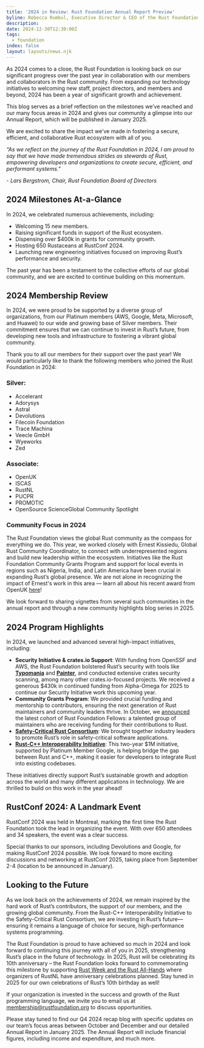 ```yaml
---
title: '2024 in Review: Rust Foundation Annual Report Preview'
byline: Rebecca Rumbul, Executive Director & CEO of the Rust Foundation
description:
date: 2024-12-30T12:30:00Z
tags:
  - foundation
index: false
layout: layouts/news.njk
---
```

As 2024 comes to a close, the Rust Foundation is looking back on our significant progress over the past year in collaboration with our members and collaborators in the Rust community. From expanding our technology initiatives to welcoming new staff, project directors, and members and beyond, 2024 has been a year of significant growth and achievement.

This blog serves as a brief reflection on the milestones we’ve reached and our many focus areas in 2024 and gives our community a glimpse into our Annual Report, which will be published in January 2025.

We are excited to share the impact we’ve made in fostering a secure, efficient, and collaborative Rust ecosystem with all of you.

*“As we reflect on the journey of the Rust Foundation in 2024, I am proud to say that we have made tremendous strides as stewards of Rust, empowering developers and organizations to create secure, efficient, and performant systems.”*

*\- Lars Bergstrom, Chair, Rust Foundation Board of Directors*

## 2024 Milestones At-a-Glance

In 2024, we celebrated numerous achievements, including:

* Welcoming 15 new members.
* Raising significant funds in support of the Rust ecosystem.
* Dispensing over $400k in grants for community growth.
* Hosting 650 Rustaceans at RustConf 2024.
* Launching new engineering initiatives focused on improving Rust’s performance and security.

The past year has been a testament to the collective efforts of our global community, and we are excited to continue building on this momentum.<br>

## 2024 Membership Review

In 2024, we were proud to be supported by a diverse group of organizations, from our Platinum members (AWS, Google, Meta, Microsoft, and Huawei) to our wide and growing base of Silver members. Their commitment ensures that we can continue to invest in Rust’s future, from developing new tools and infrastructure to fostering a vibrant global community.

Thank you to all our members for their support over the past year! We would particularly like to thank the following members who joined the Rust Foundation in 2024:

### Silver:

* Accelerant
* Adorysys
* Astral
* Devolutions
* Filecoin Foundation
* Trace Machina
* Veecle GmbH
* Wyeworks
* Zed

### Associate:

* OpenUK
* ISCAS
* RustNL
* PUCPR
* PROMOTIC
* OpenSource ScienceGlobal Community Spotlight

### Community Focus in 2024

The Rust Foundation views the global Rust community as the compass for everything we do. This year, we worked closely with Ernest Kissiedu, Global Rust Community Coordinator, to connect with underrepresented regions and build new leadership within the ecosystem. Initiatives like the Rust Foundation Community Grants Program and support for local events in regions such as Nigeria, India, and Latin America have been crucial in expanding Rust’s global presence. We are not alone in recognizing the impact of Ernest's work in this area — learn all about his recent award from OpenUK [here](https://foundation.rust-lang.org/news/rust-foundation-celebrates-ernest-kissiedu-s-2024-openuk-award/)!

We look forward to sharing vignettes from several such communities in the annual report and through a new community highlights blog series in 2025.

## 2024 Program Highlights

In 2024, we launched and advanced several high-impact initiatives, including:

* **Security Initiative & crates.io Support**: With funding from OpenSSF and AWS, the Rust Foundation bolstered Rust’s security with tools like [**Typomania**](https://github.com/rustfoundation/typomania) and [**Painter**](https://github.com/rustfoundation/painter), and conducted extensive crates security scanning, among many other crates.io-focused projects. We received a generous $430k in continued funding from Alpha-Omega for 2025 to continue our Security Initiative work this upcoming year.
* **Community Grants Program**: We provided crucial funding and mentorship to contributors, ensuring the next generation of Rust maintainers and community leaders thrive. In October, we [announced](https://foundation.rust-lang.org/news/announcing-the-rust-foundation-s-2024-fellows/) the latest cohort of Rust Foundation Fellows: a talented group of maintainers who are receiving funding for their contributions to Rust.
* [**Safety-Critical Rust Consortium**](https://foundation.rust-lang.org/news/announcing-the-safety-critical-rust-consortium/): We brought together industry leaders to promote Rust’s role in safety-critical software applications.
* [**Rust-C++ Interoperability Initiative**](https://foundation.rust-lang.org/news/google-contributes-1m-to-rust-foundation-to-support-c-rust-interop-initiative/): This two-year $1M initiative, supported by Platinum Member Google, is helping bridge the gap between Rust and C++, making it easier for developers to integrate Rust into existing codebases.

These initiatives directly support Rust’s sustainable growth and adoption across the world and many different applications in technology. We are thrilled to build on this work in the year ahead!

## RustConf 2024: A Landmark Event

RustConf 2024 was held in Montreal, marking the first time the Rust Foundation took the lead in organizing the event. With over 650 attendees and 34 speakers, the event was a clear success.

Special thanks to our sponsors, including Devolutions and Google, for making RustConf 2024 possible. We look forward to more exciting discussions and networking at RustConf 2025, taking place from September 2-4 (location to be announced in January).

## Looking to the Future

As we look back on the achievements of 2024, we remain inspired by the hard work of Rust’s contributors, the support of our members, and the growing global community. From the Rust-C++ Interoperability Initiative to the Safety-Critical Rust Consortium, we are investing in Rust’s future—ensuring it remains a language of choice for secure, high-performance systems programming.

The Rust Foundation is proud to have achieved so much in 2024 and look forward to continuing this journey with all of you in 2025, strengthening Rust’s place in the future of technology. In 2025, Rust will be celebrating its 10th anniversary – the Rust Foundation looks forward to commemorating this milestone by supporting [Rust Week and the Rust All-Hands](https://2025.rustweek.org/) where organizers of RustNL have anniversary celebrations planned. Stay tuned in 2025 for our own celebrations of Rust’s 10th birthday as well!

If your organization is invested in the success and growth of the Rust programming language, we invite you to email us at [membership@rustfoundation.org](mailto:membership@rustfoundation.org) to discuss opportunities.

Please stay tuned to find our Q4 2024 recap blog with specific updates on our team’s focus areas between October and December and our detailed Annual Report in January 2025. The Annual Report will include financial figures, including income and expenditure, and much more.

&nbsp;